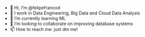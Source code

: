 - 👋 Hi, I’m @felipefrancod
- 👀 I work in Data Engineering, Big Data and Cloud Data Analysis
- 🌱 I’m currently learning ML
- 💞️ I’m looking to collaborate on improving database systems
- 📫 How to reach me: just dm me!

<!---
felipefrancod/felipefrancod is a ✨ special ✨ repository because its `README.md` (this file) appears on your GitHub profile.
You can click the Preview link to take a look at your changes.
--->
